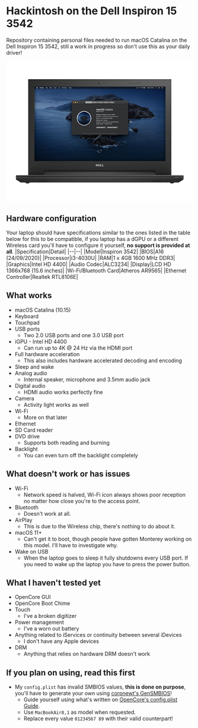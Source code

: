 
# Hackintosh on the Dell Inspiron 15 3542
Repository containing personal files needed to run macOS Catalina on the Dell Inspiron 15 3542, still a work in progress so don't use this as your daily driver!

<p align="center">
  <img src="https://github.com/filemanager1/Hackintosh-OpenCore-EFI-Dell-Inspiron-3542/blob/main/Unrelated/Laptop.png?raw=true" alt="Your Hackintosh will look like this!"/>
</p>

## Hardware configuration
Your laptop should have specifications similar to the ones listed in the table below for this to be compatible, if you laptop has a dGPU or a different Wireless card you'll have to configure it yourself, **no support is provided at all**.
|Specification|Detail|
|--|--|
|Model|Inspiron 3542|
|BIOS|A16 (24/09/2020)|
|Processor|i3-4030U|
|RAM|1 x 4GB 1600 MHz DDR3|
|Graphics|Intel HD 4400|
|Audio Codec|ALC3234|
|Display|LCD HD 1366x768 (15.6 inches)|
|Wi-Fi/Bluetooth Card|Atheros AR9565|
|Ethernet Controller|Realtek RTL8106E|

## What works
* macOS Catalina (10.15)
* Keyboard
* Touchpad
* USB ports
	* Two 2.0 USB ports and one 3.0 USB port
* iGPU - Intel HD 4400
	* Can run up to 4K @ 24 Hz via the HDMI port
* Full hardware acceleration
	* This also includes hardware accelerated decoding and encoding
* Sleep and wake
* Analog audio
	* Internal speaker, microphone and 3.5mm audio jack
* Digital audio
	* HDMI audio works perfectly fine
* Camera
	* Activity light works as well
* Wi-Fi
	* More on that later
* Ethernet
* SD Card reader
* DVD drive
	* Supports both reading and burning
* Backlight
	* You can even turn off the backlight completely

## What doesn't work or has issues
* Wi-Fi
	* Network speed is halved, Wi-Fi icon always shows poor reception no matter how close you're to the access point.
* Bluetooth
	* Doesn't work at all.
* AirPlay
	* This is due to the Wireless chip, there's nothing to do about it.
* macOS 11+
	* Can't get it to boot, though people have gotten Monterey working on this model. I'll have to investigate why.
* Wake on USB
	* When the laptop goes to sleep it fully shutdowns every USB port. If you need to wake up the laptop you have to press the power button.

## What I haven't tested yet
* OpenCore GUI
* OpenCore Boot Chime
* Touch
	* I've a broken digitizer
* Power management
	* I've a worn out battery
* Anything related to iServices or continuity between several iDevices
	* I don't have any Apple devices
* DRM
	* Anything that relies on hardware DRM doesn't work

## If you plan on using, read this first
* My `config.plist` has invalid SMBIOS values, **this is done on purpose**, you'll have to generate your own using [corpnewt's GenSMBIOS](https://github.com/corpnewt/GenSMBIOS)!
	* Guide yourself using what's written on [OpenCore's config.plist Guide](https://dortania.github.io/OpenCore-Install-Guide/config-laptop.plist/haswell.html#platforminfo).
	* Use `MacBookAir8,1` as model when requested.
	* Replace every value `01234567 89` with their valid counterpart!
